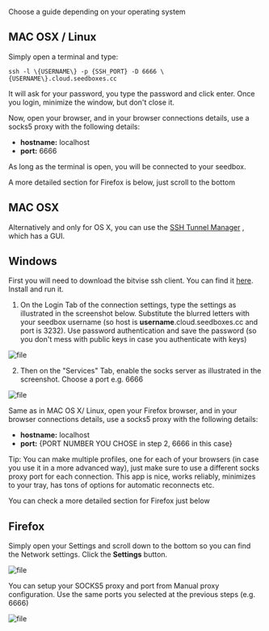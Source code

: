 Choose a guide depending on your operating system

## MAC OSX / Linux

Simply open a terminal and type:
```
ssh -l \{USERNAME\} -p {SSH_PORT} -D 6666 \{USERNAME\}.cloud.seedboxes.cc
```

It will ask for your password, you type the password and click enter. Once you login, minimize the window, but don't close it. 

Now, open your browser, and in your browser connections details, use a socks5 proxy with the following details:

* **hostname:** localhost
* **port:** 6666

 As long as the terminal is open, you will be connected to your seedbox.
 
 A more detailed section for Firefox is below, just scroll to the bottom

## MAC OSX
Alternatively and only for OS X, you can use the [SSH Tunnel Manager](https://www.tynsoe.org/v2/stm/) , which has a GUI.

## Windows

First you will need to download the bitvise ssh client. You can find it [here](https://www.bitvise.com/ssh-client-download). Install and run it.

1) On the Login Tab of the connection settings, type the settings as illustrated in the screenshot below. Substitute the blurred letters with your seedbox username (so host is **username**.cloud.seedboxes.cc and port is 3232). Use password authentication and save the password (so you don't mess with public keys in case you authenticate with keys)

![file](https://rapiddot-support-community-uploads.s3.amazonaws.com/uploads/image-1677222177145.png)

2) Then on the "Services" Tab, enable the socks server as illustrated in the screenshot. Choose a port e.g. 6666

![file](https://rapiddot-support-community-uploads.s3.amazonaws.com/uploads/image-1677224281535.png)

Same as in MAC OS X/ Linux, open your Firefox browser, and in your browser connections details, use a socks5 proxy with the following details:

* **hostname:** localhost
* **port:** \{PORT NUMBER YOU CHOSE in step 2, 6666 in this case\}

Tip: You can make multiple profiles, one for each of your browsers (in case you use it in a more advanced way), just make sure to use a different socks proxy port for each connection.
This app is nice, works reliably, minimizes to your tray, has tons of options for automatic reconnects etc.

You can check a more detailed section for Firefox just below

## Firefox

Simply open your Settings and scroll down to the bottom so you can find the Network settings. Click the **Settings** button.

![file](https://rapiddot-support-community-uploads.s3.amazonaws.com/uploads/image-1677222755949.png)

You can setup your SOCKS5 proxy and port from Manual proxy configuration. Use the same ports you selected at the previous steps (e.g. 6666)

![file](https://rapiddot-support-community-uploads.s3.amazonaws.com/uploads/image-1677222780751.png)
